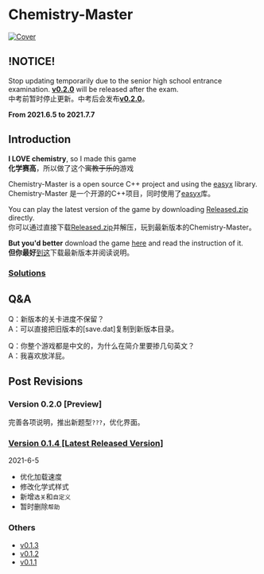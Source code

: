 # Chemistry-Master

[![Cover](https://repository-images.githubusercontent.com/367835501/ebbef400-cc42-11eb-8b4a-7bfa84304fb0)](https://github.com/lingfunny/Chemistry-Master/releases)

## !NOTICE!

Stop updating temporarily due to the senior high school entrance examination. [**v0.2.0**](#version-020-preview) will be released after the exam.\
中考前暂时停止更新。中考后会发布[**v0.2.0**](#version-020-preview)。

**From 2021.6.5 to 2021.7.7**

## Introduction

**I LOVE chemistry**, so I made this game\
**化学赛高**，所以做了这个~~寓教于乐的~~游戏

Chemistry-Master is a open source C++ project and using the [easyx](https://easyx.cn/) library.\
Chemistry-Master 是一个开源的C++项目，同时使用了[easyx](https://easyx.cn/)库。

You can play the latest version of the game by downloading [Released.zip](https://github.com/lingfunny/Chemistry-Master/blob/main/Release.zip) directly.\
你可以通过直接下载[Released.zip](https://github.com/lingfunny/Chemistry-Master/blob/main/Release.zip)并解压，玩到最新版本的Chemistry-Master。

**But you'd better** download the game [here](https://github.com/lingfunny/Chemistry-Master/releases) and read the instruction of it.\
**但你最好**[到这](https://github.com/lingfunny/Chemistry-Master/releases)下载最新版本并阅读说明。

### [Solutions](Solutions.md)

## Q&A

Q：新版本的关卡进度不保留？\
A：可以直接把旧版本的[save.dat]复制到新版本目录。

Q：你整个游戏都是中文的，为什么在简介里要掺几句英文？\
A：我喜欢放洋屁。

## Post Revisions

### Version 0.2.0 [Preview]

完善各项说明，推出新题型`???`，优化界面。

### [Version 0.1.4 [Latest Released Version]](https://github.com/lingfunny/Chemistry-Master/releases/tag/v0.1.4)

2021-6-5

- 优化加载速度
- 修改化学式样式
- 新增`选关`和`自定义`
- 暂时删除`帮助`

### Others

- [v0.1.3](https://github.com/lingfunny/Chemistry-Master/releases/tag/v0.1.3)
- [v0.1.2](https://github.com/lingfunny/Chemistry-Master/releases/tag/v0.1.2)
- [v0.1.1](https://github.com/lingfunny/Chemistry-Master/releases/tag/v0.1.1)
